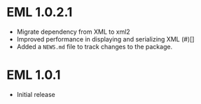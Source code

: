 # EML 1.0.2.1

* Migrate dependency from XML to xml2
* Improved performance in displaying and serializing XML (#)[]
* Added a `NEWS.md` file to track changes to the package.


# EML 1.0.1

* Initial release


